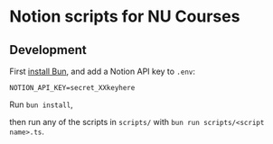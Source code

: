 # Notion scripts for NU Courses

## Development

First [install Bun](https://bun.sh/docs/installation), and add a Notion API key to `.env`:

```env
NOTION_API_KEY=secret_XXkeyhere
```

Run `bun install`,

then run any of the scripts in `scripts/` with `bun run scripts/<script name>.ts`.
